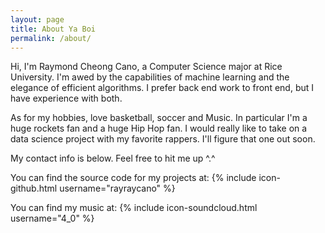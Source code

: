 ```yaml
---
layout: page
title: About Ya Boi
permalink: /about/
---
```


Hi, I'm Raymond Cheong Cano, a Computer Science major at Rice University. I'm 
awed by the capabilities of machine learning and the elegance of efficient 
algorithms. I prefer back end work to front end, but I have experience with 
both. 

As for my hobbies, love basketball, soccer and Music. In particular I'm a huge rockets fan and 
a huge Hip Hop fan. I would really like to take on a data science project 
with my favorite rappers. I'll figure that one out soon. 

My contact info is below. Feel free to hit me up ^.^ 

You can find the source code for my projects at: 
{% include icon-github.html username="rayraycano" %} 


You can find my music at: {% include icon-soundcloud.html username="4_0" %}


